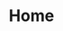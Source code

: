 ---
layout: BlogHome
title: Home
home: true
heroText: 🥁Crashcourse
heroFullScreen: true
bgImage: https://github.com/chanhi2000/chanhi2000/raw/main/imgs/coderman.gif
heroImage: https://avatars.githubusercontent.com/u/6296241?v=4
projects:
  - name: Home
    link: https://chanhi2000.github.io
    icon: fas fa-wind
  - name: CLI
    link: /cli/
    icon: iconfont icon-shell
  - name: Swift
    link: /swift/
    icon: fa-brands fa-swift
  - name: Java / Kotlin / Spring
    link: /java/
    icon: fa-brands fa-java
  - name: Javascript / Typescript
    link: /js/
    icon: fa-brands fa-js
  - name: Python
    link: /python/
    icon: fa-brands fa-python
  - name: CSS
    link: /css/
    icon: fa-brands fa-css3-alt
  - name: Rust
    link: /rust/
    icon: fa-brands fa-rust
  - name: C & C++
    link: /cpp/
    icon: iconfont icon-cpp
  - name: Ruby
    link: /ruby/
    icon: iconfont icon-ruby
  - name: Haskell
    link: /haskell/
    icon: iconfont icon-haskell
  - name: Docker
    link: /docker/
    icon: fa-brands fa-docker
  - name: Kubernetes
    link: /k8s/
    icon: fas fa-dharmachakra
  - name: AWS
    link: /aws/
    icon: fa-brands fa-aws
  - name: DevOps
    link: /devops/
    icon: fas fa-network-wired
  - name: Misc.
    link: /misc/
    icon: fas fa-object-group
footerHtml: true
footer: <i>v__VERSION__</i><br/><br/>MIT Licensed<br/>Copyright © 2023-present <a target="_blank" href="https://github.com/chanhi2000">Chan Hee Lee</a>
---